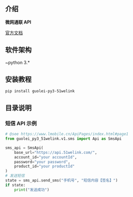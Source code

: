 ## 介绍

**微网通联 API**

[官方文档](https://www.lmobile.cn/ApiPages/index.html#page1)

## 软件架构

~python 3.*

## 安装教程

```shell
pip install guolei-py3-51welink
```

## 目录说明

### 短信 API 示例

```python
# @see https://www.lmobile.cn/ApiPages/index.html#page1
from guolei_py3_51welink.v1.sms import Api as SmsApi

sms_api = SmsApi(
    base_url="https://api.51welink.com/",
    account_id="your accountId",
    password="your password",
    product_id="your productId"
)
# 发送短信
state = sms_api.send_sms("手机号", "短信内容【签名】")
if state:
    print("发送成功")
```
